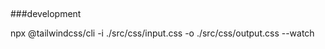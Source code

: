 ##

###development

npx @tailwindcss/cli -i ./src/css/input.css -o ./src/css/output.css --watch


##


